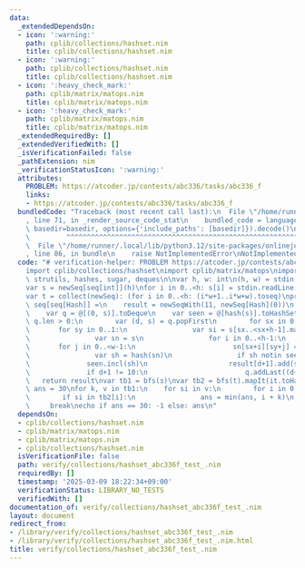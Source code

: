 ```yaml
---
data:
  _extendedDependsOn:
  - icon: ':warning:'
    path: cplib/collections/hashset.nim
    title: cplib/collections/hashset.nim
  - icon: ':warning:'
    path: cplib/collections/hashset.nim
    title: cplib/collections/hashset.nim
  - icon: ':heavy_check_mark:'
    path: cplib/matrix/matops.nim
    title: cplib/matrix/matops.nim
  - icon: ':heavy_check_mark:'
    path: cplib/matrix/matops.nim
    title: cplib/matrix/matops.nim
  _extendedRequiredBy: []
  _extendedVerifiedWith: []
  _isVerificationFailed: false
  _pathExtension: nim
  _verificationStatusIcon: ':warning:'
  attributes:
    PROBLEM: https://atcoder.jp/contests/abc336/tasks/abc336_f
    links:
    - https://atcoder.jp/contests/abc336/tasks/abc336_f
  bundledCode: "Traceback (most recent call last):\n  File \"/home/runner/.local/lib/python3.12/site-packages/onlinejudge_verify/documentation/build.py\"\
    , line 71, in _render_source_code_stat\n    bundled_code = language.bundle(stat.path,\
    \ basedir=basedir, options={'include_paths': [basedir]}).decode()\n          \
    \         ^^^^^^^^^^^^^^^^^^^^^^^^^^^^^^^^^^^^^^^^^^^^^^^^^^^^^^^^^^^^^^^^^^^^^^^^^^^^^^^^^\n\
    \  File \"/home/runner/.local/lib/python3.12/site-packages/onlinejudge_verify/languages/nim.py\"\
    , line 86, in bundle\n    raise NotImplementedError\nNotImplementedError\n"
  code: "# verification-helper: PROBLEM https://atcoder.jp/contests/abc336/tasks/abc336_f\n\
    import cplib/collections/hashset\nimport cplib/matrix/matops\nimport sequtils,\
    \ strutils, hashes, sugar, deques\n\nvar h, w: int\n(h, w) = stdin.readLine.split.map(parseInt)\n\
    var s = newSeq[seq[int]](h)\nfor i in 0..<h: s[i] = stdin.readLine.split.map(parseInt)\n\
    var t = collect(newSeq): (for i in 0..<h: (i*w+1..i*w+w).toseq)\nproc bfs(s: seq[seq[int]]):\
    \ seq[seq[Hash]] =\n    result = newSeqWith(11, newSeq[Hash](0))\n    result[0].add(hash(s))\n\
    \    var q = @[(0, s)].toDeque\n    var seen = @[hash(s)].toHashSet\n    while\
    \ q.len > 0:\n        var (d, s) = q.popFirst\n        for sx in 0..1:\n     \
    \       for sy in 0..1:\n                var si = s[sx..<sx+h-1].mapIt(it[sy..<sy+w-1]).rotated(2)\n\
    \                var sn = s\n                for i in 0..<h-1:\n             \
    \       for j in 0..<w-1:\n                        sn[sx+i][sy+j] = si[i][j]\n\
    \                var sh = hash(sn)\n                if sh notin seen:\n      \
    \              seen.incl(sh)\n                    result[d+1].add(sh)\n      \
    \              if d+1 != 10:\n                        q.addLast((d+1, sn))\n \
    \   return result\nvar tb1 = bfs(s)\nvar tb2 = bfs(t).mapIt(it.toHashSet)\nvar\
    \ ans = 30\nfor k, v in tb1:\n    for si in v:\n        for i in 0..10:\n    \
    \        if si in tb2[i]:\n                ans = min(ans, i + k)\n           \
    \     break\necho if ans == 30: -1 else: ans\n"
  dependsOn:
  - cplib/collections/hashset.nim
  - cplib/matrix/matops.nim
  - cplib/matrix/matops.nim
  - cplib/collections/hashset.nim
  isVerificationFile: false
  path: verify/collections/hashset_abc336f_test_.nim
  requiredBy: []
  timestamp: '2025-03-09 18:22:34+09:00'
  verificationStatus: LIBRARY_NO_TESTS
  verifiedWith: []
documentation_of: verify/collections/hashset_abc336f_test_.nim
layout: document
redirect_from:
- /library/verify/collections/hashset_abc336f_test_.nim
- /library/verify/collections/hashset_abc336f_test_.nim.html
title: verify/collections/hashset_abc336f_test_.nim
---
```


